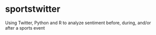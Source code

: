 # sportstwitter
Using Twitter, Python and R to analyze sentiment before, during, and/or after a sports event
